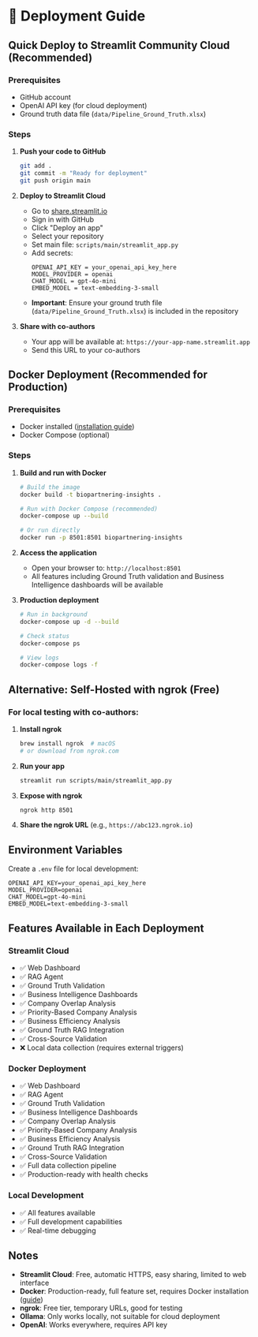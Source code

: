 # 🚀 Deployment Guide

## Quick Deploy to Streamlit Community Cloud (Recommended)

### Prerequisites
- GitHub account
- OpenAI API key (for cloud deployment)
- Ground truth data file (`data/Pipeline_Ground_Truth.xlsx`)

### Steps

1. **Push your code to GitHub**
   ```bash
   git add .
   git commit -m "Ready for deployment"
   git push origin main
   ```

2. **Deploy to Streamlit Cloud**
   - Go to [share.streamlit.io](https://share.streamlit.io)
   - Sign in with GitHub
   - Click "Deploy an app"
   - Select your repository
   - Set main file: `scripts/main/streamlit_app.py`
   - Add secrets:
     ```
     OPENAI_API_KEY = your_openai_api_key_here
     MODEL_PROVIDER = openai
     CHAT_MODEL = gpt-4o-mini
     EMBED_MODEL = text-embedding-3-small
     ```
   - **Important**: Ensure your ground truth file (`data/Pipeline_Ground_Truth.xlsx`) is included in the repository

3. **Share with co-authors**
   - Your app will be available at: `https://your-app-name.streamlit.app`
   - Send this URL to your co-authors

## Docker Deployment (Recommended for Production)

### Prerequisites
- Docker installed ([installation guide](https://docs.docker.com/get-docker/))
- Docker Compose (optional)

### Steps

1. **Build and run with Docker**
   ```bash
   # Build the image
   docker build -t biopartnering-insights .
   
   # Run with Docker Compose (recommended)
   docker-compose up --build
   
   # Or run directly
   docker run -p 8501:8501 biopartnering-insights
   ```

2. **Access the application**
   - Open your browser to: `http://localhost:8501`
   - All features including Ground Truth validation and Business Intelligence dashboards will be available

3. **Production deployment**
   ```bash
   # Run in background
   docker-compose up -d --build
   
   # Check status
   docker-compose ps
   
   # View logs
   docker-compose logs -f
   ```

## Alternative: Self-Hosted with ngrok (Free)

### For local testing with co-authors:

1. **Install ngrok**
   ```bash
   brew install ngrok  # macOS
   # or download from ngrok.com
   ```

2. **Run your app**
   ```bash
   streamlit run scripts/main/streamlit_app.py
   ```

3. **Expose with ngrok**
   ```bash
   ngrok http 8501
   ```

4. **Share the ngrok URL** (e.g., `https://abc123.ngrok.io`)

## Environment Variables

Create a `.env` file for local development:
```
OPENAI_API_KEY=your_openai_api_key_here
MODEL_PROVIDER=openai
CHAT_MODEL=gpt-4o-mini
EMBED_MODEL=text-embedding-3-small
```

## Features Available in Each Deployment

### Streamlit Cloud
- ✅ Web Dashboard
- ✅ RAG Agent
- ✅ Ground Truth Validation
- ✅ Business Intelligence Dashboards
- ✅ Company Overlap Analysis
- ✅ Priority-Based Company Analysis
- ✅ Business Efficiency Analysis
- ✅ Ground Truth RAG Integration
- ✅ Cross-Source Validation
- ❌ Local data collection (requires external triggers)

### Docker Deployment
- ✅ Web Dashboard
- ✅ RAG Agent
- ✅ Ground Truth Validation
- ✅ Business Intelligence Dashboards
- ✅ Company Overlap Analysis
- ✅ Priority-Based Company Analysis
- ✅ Business Efficiency Analysis
- ✅ Ground Truth RAG Integration
- ✅ Cross-Source Validation
- ✅ Full data collection pipeline
- ✅ Production-ready with health checks

### Local Development
- ✅ All features available
- ✅ Full development capabilities
- ✅ Real-time debugging

## Notes

- **Streamlit Cloud**: Free, automatic HTTPS, easy sharing, limited to web interface
- **Docker**: Production-ready, full feature set, requires Docker installation ([guide](https://docs.docker.com/get-docker/))
- **ngrok**: Free tier, temporary URLs, good for testing
- **Ollama**: Only works locally, not suitable for cloud deployment
- **OpenAI**: Works everywhere, requires API key
